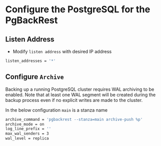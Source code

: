 # Configure the PostgreSQL for the PgBackRest

## Listen Address

* Modify `listen address` with desired IP address

```bash
listen_addresses = '*'
```

## Configure `Archive`

Backing up a running PostgreSQL cluster requires WAL archiving to be enabled. Note that at least one WAL segment will be created during the backup process even if no explicit writes are made to the cluster.

In the below configuration `main` is a stanza name

```bash
archive_command = 'pgbackrest --stanza=main archive-push %p'
archive_mode = on
log_line_prefix = ''
max_wal_senders = 3
wal_level = replica
```